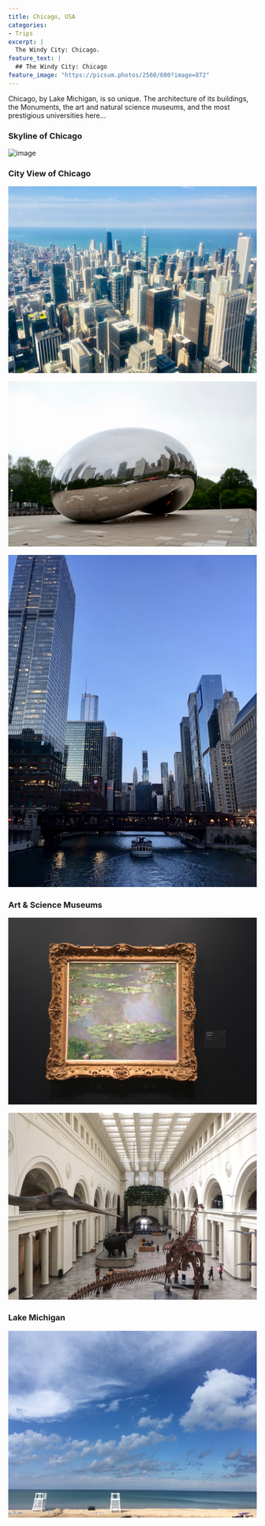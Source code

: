 ```yaml
---
title: Chicago, USA
categories:
- Trips
excerpt: |
  The Windy City: Chicago. 
feature_text: |
  ## The Windy City: Chicago
feature_image: "https://picsum.photos/2560/600?image=872"
---
```


Chicago, by Lake Michigan, is so unique. The architecture of its buildings, the Monuments, the art and natural science museums, and the most prestigious universities here...


<!-- more -->

### Skyline of Chicago

![image](../assets/blog/Chicago_Skyline.jpg)



### City View of Chicago

![image](../assets/blog/Chicago_Sky_Deck.jpeg)

![image](../assets/blog/Chicago_Could_Gate.jpeg)

![image](../assets/blog/Chicago_Downtown_Night.jpeg)



### Art & Science Museums

![image](../assets/blog/Chicago_Manet.jpeg)

![image](../assets/blog/Chicago_Museum.jpeg)


### Lake Michigan

![image](../assets/blog/Chicago_Lake.jpeg)